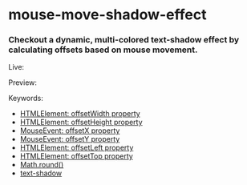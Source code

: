 # mouse-move-shadow-effect

### Checkout a dynamic, multi-colored text-shadow effect by calculating offsets based on mouse movement.

Live: 

Preview:

Keywords:
- [HTMLElement: offsetWidth property](https://developer.mozilla.org/en-US/docs/Web/API/HTMLElement/offsetWidth)
- [HTMLElement: offsetHeight property](https://developer.mozilla.org/en-US/docs/Web/API/HTMLElement/offsetHeight)
- [MouseEvent: offsetX property](https://developer.mozilla.org/en-US/docs/Web/API/MouseEvent/offsetX)
- [MouseEvent: offsetY property](https://developer.mozilla.org/en-US/docs/Web/API/MouseEvent/offsetY)
- [HTMLElement: offsetLeft property](https://developer.mozilla.org/en-US/docs/Web/API/HTMLElement/offsetLeft)
- [HTMLElement: offsetTop property](https://developer.mozilla.org/en-US/docs/Web/API/HTMLElement/offsetTop)
- [Math.round()](https://developer.mozilla.org/en-US/docs/Web/JavaScript/Reference/Global_Objects/Math/round)
- [text-shadow](https://developer.mozilla.org/en-US/docs/Web/CSS/text-shadow)
